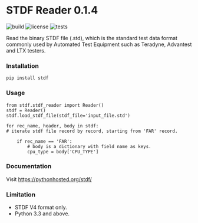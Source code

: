 # STDF Reader 0.1.4
![build](https://img.shields.io/badge/build-passing-brightgreen.svg "passing") ![license](https://img.shields.io/badge/license-MIT%20License-blue.svg) ![tests](https://img.shields.io/badge/tests-passing-green.svg)

Read the binary STDF file (.std), which is the standard test data format
commonly used by Automated Test Equipment such as Teradyne, Advantest and
LTX testers.

### Installation

    pip install stdf

### Usage

    from stdf.stdf_reader import Reader()
    stdf = Reader()
    stdf.load_stdf_file(stdf_file='input_file.std')

    for rec_name, header, body in stdf:
    # iterate stdf file record by record, starting from 'FAR' record.

        if rec_name == 'FAR':
            # body is a dictionary with field name as keys.
            cpu_type = body['CPU_TYPE']

### Documentation

Visit https://pythonhosted.org/stdf/

### Limitation
- STDF V4 format only.
- Python 3.3 and above.
